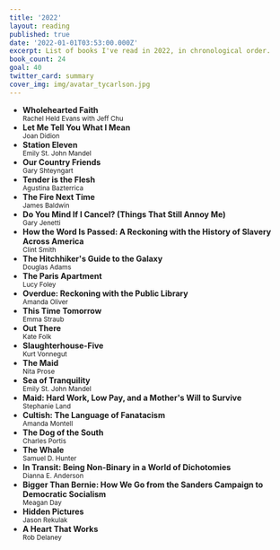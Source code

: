 ```yaml
---
title: '2022'
layout: reading
published: true
date: '2022-01-01T03:53:00.000Z'
excerpt: List of books I've read in 2022, in chronological order.
book_count: 24
goal: 40
twitter_card: summary
cover_img: img/avatar_tycarlson.jpg
---
```


- **Wholehearted Faith**
  <div><small>Rachel Held Evans with Jeff Chu</small></div>
- **Let Me Tell You What I Mean**
  <div><small>Joan Didion</small></div>
- **Station Eleven**
  <div><small>Emily St. John Mandel</small></div>
- **Our Country Friends**
  <div><small>Gary Shteyngart</small></div>
- **Tender is the Flesh**
  <div><small>Agustina Bazterrica</small></div>
- **The Fire Next Time**
  <div><small>James Baldwin</small></div>
- **Do You Mind If I Cancel? (Things That Still Annoy Me)**
  <div><small>Gary Jenetti</small></div>
- **How the Word Is Passed: A Reckoning with the History of Slavery Across America**
  <div><small>Clint Smith</small></div>
- **The Hitchhiker's Guide to the Galaxy**
  <div><small>Douglas Adams</small></div>
- **The Paris Apartment**
  <div><small>Lucy Foley</small></div>
- **Overdue: Reckoning with the Public Library**
  <div><small>Amanda Oliver</small></div>
- **This Time Tomorrow**
  <div><small>Emma Straub</small></div>
- **Out There**
  <div><small>Kate Folk</small></div>
- **Slaughterhouse-Five**
  <div><small>Kurt Vonnegut</small></div>
- **The Maid**
  <div><small>Nita Prose</small></div>
- **Sea of Tranquility**
  <div><small>Emily St. John Mandel</small></div>
- **Maid: Hard Work, Low Pay, and a Mother's Will to Survive**
  <div><small>Stephanie Land</small></div>
- **Cultish: The Language of Fanatacism**
  <div><small>Amanda Montell</small></div>
- **The Dog of the South**
  <div><small>Charles Portis</small></div>
- **The Whale**
  <div><small>Samuel D. Hunter</small></div>
- **In Transit: Being Non-Binary in a World of Dichotomies**
  <div><small>Dianna E. Anderson</small></div>
- **Bigger Than Bernie: How We Go from the Sanders Campaign to Democratic Socialism**
  <div><small>Meagan Day</small></div>
- **Hidden Pictures**
  <div><small>Jason Rekulak</small></div>
- **A Heart That Works**
  <div><small>Rob Delaney</small></div>

